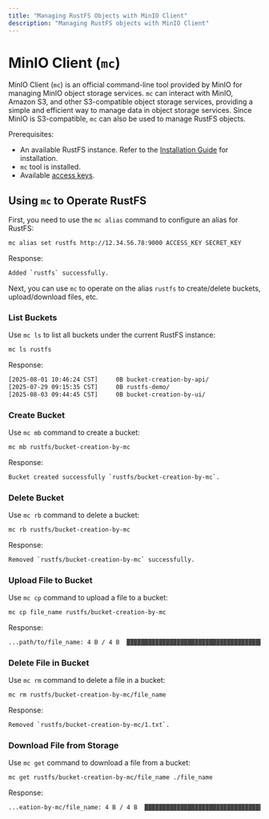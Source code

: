 ```yaml
---
title: "Managing RustFS Objects with MinIO Client"
description: "Managing RustFS objects with MinIO Client"
---
```


# MinIO Client (`mc`)

MinIO Client (`mc`) is an official command-line tool provided by MinIO for managing MinIO object storage services. `mc` can interact with MinIO, Amazon S3, and other S3-compatible object storage services, providing a simple and efficient way to manage data in object storage services. Since MinIO is S3-compatible, `mc` can also be used to manage RustFS objects.

Prerequisites:

- An available RustFS instance. Refer to the [Installation Guide](../installation/index.md) for installation.
- `mc` tool is installed.
- Available [access keys](../administration/iam/access-token.md).

## Using `mc` to Operate RustFS

First, you need to use the `mc alias` command to configure an alias for RustFS:

```bash
mc alias set rustfs http://12.34.56.78:9000 ACCESS_KEY SECRET_KEY
```

Response:

```bash
Added `rustfs` successfully.
```

Next, you can use `mc` to operate on the alias `rustfs` to create/delete buckets, upload/download files, etc.

### List Buckets

Use `mc ls` to list all buckets under the current RustFS instance:

```bash
mc ls rustfs
```

Response:

```bash
[2025-08-01 10:46:24 CST]     0B bucket-creation-by-api/
[2025-07-29 09:15:35 CST]     0B rustfs-demo/
[2025-08-03 09:44:45 CST]     0B bucket-creation-by-ui/
```

### Create Bucket

Use `mc mb` command to create a bucket:

```bash
mc mb rustfs/bucket-creation-by-mc
```

Response:

```bash
Bucket created successfully `rustfs/bucket-creation-by-mc`.
```

### Delete Bucket

Use `mc rb` command to delete a bucket:

```bash
mc rb rustfs/bucket-creation-by-mc
```

Response:

```bash
Removed `rustfs/bucket-creation-by-mc` successfully.
```

### Upload File to Bucket

Use `mc cp` command to upload a file to a bucket:

```bash
mc cp file_name rustfs/bucket-creation-by-mc
```

Response:

```bash
...path/to/file_name: 4 B / 4 B  ▓▓▓▓▓▓▓▓▓▓▓▓▓▓▓▓▓▓▓▓▓▓▓▓▓▓▓▓▓▓▓▓▓▓▓▓▓▓▓▓  12 B/s 0s%
```

### Delete File in Bucket

Use `mc rm` command to delete a file in a bucket:

```bash
mc rm rustfs/bucket-creation-by-mc/file_name
```

Response:

```bash
Removed `rustfs/bucket-creation-by-mc/1.txt`.
```

### Download File from Storage

Use `mc get` command to download a file from a bucket:

```bash
mc get rustfs/bucket-creation-by-mc/file_name ./file_name
```

Response:

```bash
...eation-by-mc/file_name: 4 B / 4 B  ▓▓▓▓▓▓▓▓▓▓▓▓▓▓▓▓▓▓▓▓▓▓▓▓▓▓▓▓▓▓▓▓▓▓▓▓▓▓▓▓  18 B/s 0s%
```

